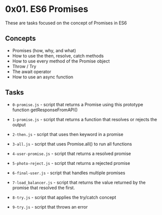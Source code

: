 # 0x01. ES6 Promises

These are tasks focused on the concept of Promises in ES6

## Concepts

- Promises (how, why, and what)
- How to use the then, resolve, catch methods
- How to use every method of the Promise object
- Throw / Try
- The await operator
- How to use an async function

## Tasks

- `0-promise.js` - script that returns a Promise using this prototype function getResponseFromAPI()

- `1-promise.js` - script that returns a function that resolves or rejects the output

- `2-then.js` - script that uses then keyword in a promise

- `3-all.js` - script that uses Promise.all() to run all functions

- `4-user-promise.js` - script that returns a resolved promise

- `5-photo-reject.js` - script that returns a rejected promise

- `6-final-user.js` - script that handles multiple promises

- `7-load_balancer.js` - script that returns the value returned by the promise that resolved the first.

- `8-try.js` - script that applies the try/catch concept

- `9-try.js` - script that throws an error
